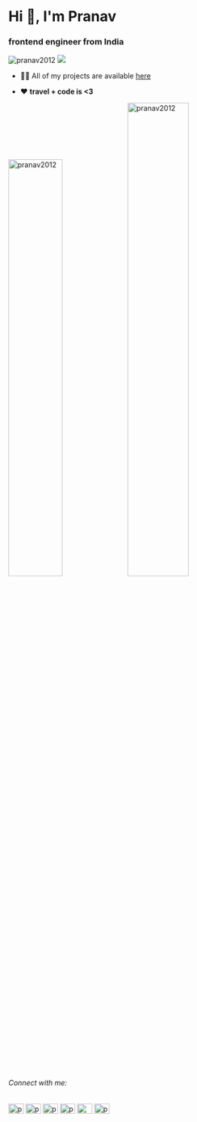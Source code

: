<h1>Hi 👋, I'm Pranav</h1>
<h3>frontend engineer from India</h3>

<p align="left"> <img src="https://komarev.com/ghpvc/?username=pranav2012&label=Profile%20views&color=0e75b6&style=flat" alt="pranav2012" /> 
  <a href="https://github.com/pranav2012/"><img src="https://img.shields.io/github/followers/pranav2012.svg?label=Follow%20@pranav2012&style=social"/> </a>
</p>

- 👨‍💻 All of my projects are available [here](https://portfolio-pranav2012.vercel.app/)

- ❤️ **travel + code is <3**

<p align="left"><img width="46%"  src="https://github-readme-stats.vercel.app/api?username=pranav2012&show_icons=true&locale=en&theme=tokyonight" alt="pranav2012" /> <img width="49%" 
 src="https://github-readme-streak-stats.herokuapp.com/?user=pranav2012&theme=tokyonight" alt="pranav2012" /></p>

<h6 align="left">Connect with me:</h6>
<p align="left">
<!-- <a href="https://dev.to/pranav__agr" target="blank"><img align="center" src="https://raw.githubusercontent.com/rahuldkjain/github-profile-readme-generator/master/src/images/icons/Social/devto.svg" alt="pranav__agr" height="20" width="30" /></a> -->
<a href="https://twitter.com/pranav__agr" target="blank"><img align="center" src="https://raw.githubusercontent.com/rahuldkjain/github-profile-readme-generator/master/src/images/icons/Social/twitter.svg" alt="pranav__agr" height="20" width="30" /></a>
<a href="https://linkedin.com/in/pranav-agr" target="blank"><img align="center" src="https://raw.githubusercontent.com/rahuldkjain/github-profile-readme-generator/master/src/images/icons/Social/linked-in-alt.svg" alt="pranav-agr" height="20" width="30" /></a>
<a href="https://stackoverflow.com/users/pranav-agarwal" target="blank"><img align="center" src="https://raw.githubusercontent.com/rahuldkjain/github-profile-readme-generator/master/src/images/icons/Social/stack-overflow.svg" alt="pranav-agarwal" height="20" width="30" /></a>
<a href="https://instagram.com/pranav.agr" target="blank"><img align="center" src="https://raw.githubusercontent.com/rahuldkjain/github-profile-readme-generator/master/src/images/icons/Social/instagram.svg" alt="pranav.agr" height="20" width="30" /></a>
<!-- <a href="https://hashnode.com/@pranavagr01" target="blank"><img align="center" src="https://raw.githubusercontent.com/rahuldkjain/github-profile-readme-generator/master/src/images/icons/Social/hashnode.svg" alt="@pranavagr01" height="20" width="30" /></a> -->
<a href="https://medium.com/@p2012agarwal" target="blank"><img align="center" src="https://raw.githubusercontent.com/rahuldkjain/github-profile-readme-generator/master/src/images/icons/Social/medium.svg" alt="@p2012agarwal" height="20" width="30" /></a>
<a href="https://www.youtube.com/c/pranav_agr" target="blank"><img align="center" src="https://raw.githubusercontent.com/rahuldkjain/github-profile-readme-generator/master/src/images/icons/Social/youtube.svg" alt="pranav_agr" height="20" width="30" /></a>
<!-- <a href="https://www.leetcode.com/p2012agarwal" target="blank"><img align="center" src="https://raw.githubusercontent.com/rahuldkjain/github-profile-readme-generator/master/src/images/icons/Social/leet-code.svg" alt="p2012agarwal" height="20" width="30" /></a> -->

<!-- <h6 align="left">Support:</h6>
 <a href="https://www.buymeacoffee.com/pranavagr" target="_blank"><img src="https://www.buymeacoffee.com/assets/img/custom_images/orange_img.png" alt="Buy Me A Coffee" style="height: 41px !important;width: 174px !important;box-shadow: 0px 3px 2px 0px rgba(190, 190, 190, 0.5) !important;-webkit-box-shadow: 0px 3px 2px 0px rgba(190, 190, 190, 0.5) !important;" ></a> -->

